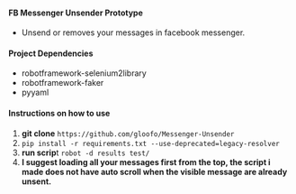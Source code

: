 #### FB Messenger Unsender Prototype

- Unsend or removes your messages in facebook messenger.

#### Project Dependencies

- robotframework-selenium2library
- robotframework-faker
- pyyaml


#### Instructions on how to use
1. **git clone** `https://github.com/gloofo/Messenger-Unsender`
2. `pip install -r requirements.txt --use-deprecated=legacy-resolver`
3. **run scrip**t `robot -d results test/`
4. **I suggest loading all your messages first from the top, the script i made does not have auto scroll when the visible message are already unsent.**
